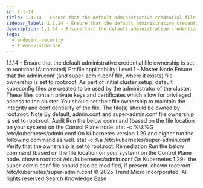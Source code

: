 ```yaml
---
id: 1-1-14
title: 1.1.14 - Ensure that the default administrative credential file ownership is set to root:root (Automated)
sidebar_label: 1.1.14 - Ensure that the default administrative credential file ownership is set to root:root (Automated)
description: 1.1.14 - Ensure that the default administrative credential file ownership is set to root:root (Automated)
tags:
  - endpoint-security
  - trend-vision-one
---
```


 1.1.14 - Ensure that the default administrative credential file ownership is set to root:root (Automated) Profile applicability: Level 1 - Master Node Ensure that the admin.conf (and super-admin.conf file, where it exists) file ownership is set to root:root. As part of initial cluster setup, default kubeconfig files are created to be used by the administrator of the cluster. These files contain private keys and certificates which allow for privileged access to the cluster. You should set their file ownership to maintain the integrity and confidentiality of the file. The file(s) should be owned by root:root. Note By default, admin.conf and super-admin.conf file ownership is set to root:root. Audit Run the below command (based on the file location on your system) on the Control Plane node. stat -c %U:%G /etc/kubernetes/admin.conf On Kubernetes version 1.29 and higher run the following command as well. stat -c %a /etc/kubernetes/super-admin.conf Verify that the ownership is set to root:root. Remediation Run the below command (based on the file location on your system) on the Control Plane node. chown root:root /etc/kubernetes/admin.conf On Kubernetes 1.29+ the super-admin.conf file should also be modified, if present. chown root:root /etc/kubernetes/super-admin.conf © 2025 Trend Micro Incorporated. All rights reserved.Search Knowledge Base